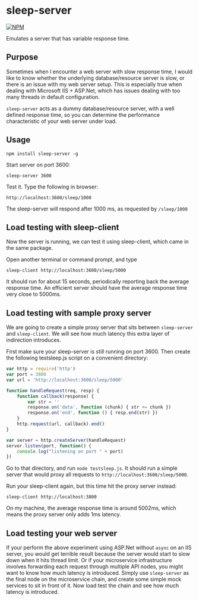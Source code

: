 # sleep-server
[![NPM](https://nodei.co/npm/sleep-server.png)](https://npmjs.org/package/sleep-server)

Emulates a server that has variable response time.


## Purpose

Sometimes when I encounter a web server with slow response time, I would like to know whether the underlying database/resource server is slow, or there is an issue with my web server setup. This is especially true when dealing with Microsoft IIS + ASP.Net, which has issues dealing with too many threads in default configuration.

`sleep-server` acts as a dummy database/resource server, with a well defined response time, so you can determine the performance characteristic of your web server under load.


## Usage

`npm install sleep-server -g`

Start server on port 3600:

    sleep-server 3600

Test it. Type the following in browser:

    http://localhost:3600/sleep/1000

The sleep-server will respond after 1000 ms, as requested by `/sleep/1000`


## Load testing with sleep-client

Now the server is running, we can test it using sleep-client, which came in the same package.

Open another terminal or command prompt, and type

    sleep-client http://localhost:3600/sleep/5000

It should run for about 15 seconds, periodically reporting back the average response time. An efficient server should have the average response time very close to 5000ms.


## Load testing with sample proxy server

We are going to create a simple proxy server that sits between `sleep-server` and `sleep-client`. We will see how much latency this extra layer of indirection introduces.

First make sure your sleep-server is still running on port 3600. Then create the following testsleep.js script on a convenient directory:

```js
var http = require('http')
var port = 3800
var url = 'http://localhost:3600/sleep/5000'

function handleRequest(req, resp) {
    function callback(response) {
        var str = ''
        response.on('data', function (chunk) { str += chunk })
        response.on('end', function () { resp.end(str) })
    }
    http.request(url, callback).end()
}

var server = http.createServer(handleRequest)
server.listen(port, function() {
    console.log("listening on port " + port)
})
```

Go to that directory, and run `node testsleep.js`. It should run a simple server that would proxy all requests to `http://localhost:3600/sleep/5000`.

Run your sleep-client again, but this time hit the proxy server instead:

`sleep-client http://localhost:3800`

On my machine, the average response time is around 5002ms, which means the proxy server only adds 1ms latency.


## Load testing your web server

If your perform the above experiment using ASP.Net without `async` on an IIS server, you would get terrible result because the server would start to slow down when it hits thread limit. Or if your microservice infrastructure involves forwarding each request through multiple API nodes, you might want to know how much latency is introduced. Simply use `sleep-server` as the final node on the microservice chain, and create some simple mock services to sit in front of it. Now load test the chain and see how much latency is introduced.

